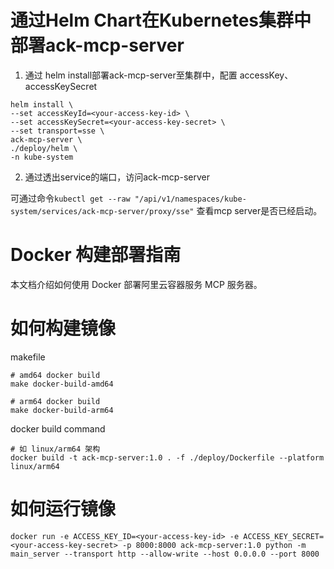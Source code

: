 # 通过Helm Chart在Kubernetes集群中部署ack-mcp-server

1. 通过 helm install部署ack-mcp-server至集群中，配置 accessKey、accessKeySecret
```shell
helm install \
--set accessKeyId=<your-access-key-id> \
--set accessKeySecret=<your-access-key-secret> \
--set transport=sse \
ack-mcp-server \
./deploy/helm \
-n kube-system
```

2. 通过透出service的端口，访问ack-mcp-server 

可通过命令``` kubectl get --raw "/api/v1/namespaces/kube-system/services/ack-mcp-server/proxy/sse" ``` 查看mcp server是否已经启动。

# Docker 构建部署指南

本文档介绍如何使用 Docker 部署阿里云容器服务 MCP 服务器。

# 如何构建镜像

makefile
```
# amd64 docker build
make docker-build-amd64

# arm64 docker build
make docker-build-arm64
```

docker build command
```
# 如 linux/arm64 架构 
docker build -t ack-mcp-server:1.0 . -f ./deploy/Dockerfile --platform linux/arm64
```

# 如何运行镜像

```
docker run -e ACCESS_KEY_ID=<your-access-key-id> -e ACCESS_KEY_SECRET=<your-access-key-secret> -p 8000:8000 ack-mcp-server:1.0 python -m main_server --transport http --allow-write --host 0.0.0.0 --port 8000
```
